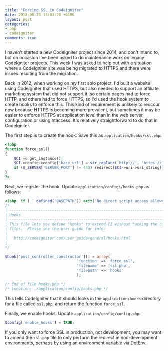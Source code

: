 ```yaml
---
title: "Forcing SSL in CodeIgniter"
date: 2018-06-23 13:03:28 +0100
layout: post
categories:
- php
- codeigniter
comments: true
---
```


I haven't started a new CodeIgniter project since 2014, and don't intend to, but on occasion I've been asked to do maintenance work on legacy CodeIgniter projects. This week I was asked to help out with a situation where a CodeIgniter site was being migrated to HTTPS and there were issues resulting from the migration.

Back in 2012, when working on my first solo project, I'd built a website using CodeIgniter that used HTTPS, but also needed to support an affiliate marketing system that did not support it, so certain pages had to force HTTP, and others had to force HTTPS, so I'd used the hook system to create hooks to enforce this. This kind of requirement is unlikely to reoccur now because HTTPS is becoming more prevalent, but sometimes it may be easier to enforce HTTPS at application level than in the web server configuration or using htaccess. It's relatively straightforward to do that in CodeIgniter.

The first step is to create the hook. Save this as `application/hooks/ssl.php`:

```php
<?php
function force_ssl()
{
    $CI =& get_instance();
    $CI->config->config['base_url'] = str_replace('http://', 'https://', $CI->config->config['base_url']);
    if ($_SERVER['SERVER_PORT'] != 443) redirect($CI->uri->uri_string());
}
?>
```

Next, we register the hook. Update `application/configs/hooks.php` as follows:

```php
<?php  if ( ! defined('BASEPATH')) exit('No direct script access allowed');
/*
| -------------------------------------------------------------------------
| Hooks
| -------------------------------------------------------------------------
| This file lets you define "hooks" to extend CI without hacking the core
| files.  Please see the user guide for info:
|
|	http://codeigniter.com/user_guide/general/hooks.html
|
*/

$hook['post_controller_constructor'][] = array(
                                'function' => 'force_ssl',
                                'filename' => 'ssl.php',
                                'filepath' => 'hooks'
                                );

/* End of file hooks.php */
/* Location: ./application/config/hooks.php */
```

This tells CodeIgniter that it should looks in the `application/hooks` directory for a file called `ssl.php`, and return the function `force_ssl`.

Finally, we enable hooks. Update `application/config/config.php`:

```php
$config['enable_hooks'] = TRUE;
```

If you only want to force SSL in production, not development, you may want to amend the `ssl.php` file to only perform the redirect in non-development environments, perhaps by using an environment variable via DotEnv.
